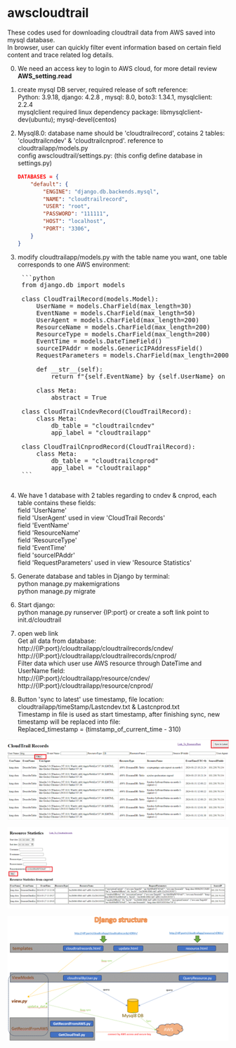 # awscloudtrail 
These codes used for downloading cloudtrail data from AWS saved into mysql database.<br>
In browser, user can quickly filter event information based on certain field content and trace related log details.<br>

0. We need an access key to login to AWS cloud, for more detail review **AWS_setting.read**

1. create mysql DB server, required release of soft reference: <br>
    Python: 3.9.18, django: 4.2.8 , mysql: 8.0, boto3: 1.34.1, mysqlclient: 2.2.4 <br>
    mysqlclient required linux dependency package: libmysqlclient-dev(ubuntu); mysql-devel(centos)

2. Mysql8.0: database name should be 'cloudtrailrecord', cotains 2 tables: <br>
    'cloudtrailcndev' & 'cloudtrailcnprod'. reference to cloudtrailapp/models.py<br>
    config awscloudtrail/settings.py:  (this config define database in settings.py)
    ```json
    DATABASES = {
        "default": {
            "ENGINE": "django.db.backends.mysql",
            "NAME": "cloudtrailrecord",
            "USER": "root",
            "PASSWORD": "111111",
            "HOST": "localhost",
            "PORT": "3306",
        }
    } 


3. modify cloudtrailapp/models.py with the table name you want, one table corresponds to one AWS environment:
    <pre>
    ```python
    from django.db import models

    class CloudTrailRecord(models.Model):
        UserName = models.CharField(max_length=30)
        EventName = models.CharField(max_length=50)
        UserAgent = models.CharField(max_length=200)
        ResourceName = models.CharField(max_length=200)
        ResourceType = models.CharField(max_length=200)
        EventTime = models.DateTimeField()
        sourceIPAddr = models.GenericIPAddressField()
        RequestParameters = models.CharField(max_length=2000, blank=True)

        def __str__(self):
            return f"{self.EventName} by {self.UserName} on {self.EventTime}"

        class Meta:
            abstract = True

    class CloudTrailCndevRecord(CloudTrailRecord):
        class Meta:
            db_table = "cloudtrailcndev"
            app_label = "cloudtrailapp"

    class CloudTrailCnprodRecord(CloudTrailRecord):
        class Meta:
            db_table = "cloudtrailcnprod"
            app_label = "cloudtrailapp"
    ```
    </pre>

4.  We have 1 database with 2 tables regarding to cndev & cnprod, each table contains these fields:<br>
    field 'UserName'<br>
    field 'UserAgent' used in view 'CloudTrail Records'<br>
    field 'EventName'<br>
    field 'ResourceName'<br>
    field 'ResourceType'<br>
    field 'EventTime'<br>
    field 'sourceIPAddr'<br>
    field 'RequestParameters' used in view 'Resource Statistics'<br>

5. Generate database and tables in Django by terminal: <br>
   python manage.py makemigrations <br>
   python manage.py migrate

6. Start django: <br>
   python manage.py runserver {IP:port} or create a soft link point to init.d/cloudtrail

7. open web link<br>
   Get all data from database:<br>
   http://{IP:port}/cloudtrailapp/cloudtrailrecords/cndev/ <br>
   http://{IP:port}/cloudtrailapp/cloudtrailrecords/cnprod/ <br>
   Filter data which user use AWS resource through DateTime and UserName field:<br>
   http://{IP:port}/cloudtrailapp/resource/cndev/ <br>
   http://{IP:port}/cloudtrailapp/resource/cnprod/ <br>

8. Button 'sync to latest' use timestamp, file location: cloudtrailapp/timeStamp/Lastcndev.txt & Lastcnprod.txt<br>
   Timestamp in file is used as start timestamp, after finishing sync, new timestamp will be replaced into file:<br>
   Replaced_timestamp = (timstamp_of_current_time - 310)<br>

![Code Demo](./images/Main.gif)<br>

![Code Demo](./images/resource.gif)<br>

![Code Demo](./images/structure.gif)<br>